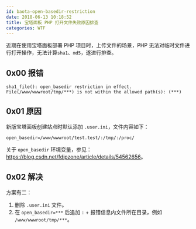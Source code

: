 ```yaml
---
id: baota-open-basedir-restriction
date: 2018-06-13 10:18:52
title: 宝塔面板 PHP 打开文件失败原因排查
categories: WTF
---
```


近期在使用宝塔面板部署 PHP 项目时，上传文件的场景，PHP 无法对临时文件进行打开操作，无法计算`sha1`、`md5`，遂进行排查。

## 0x00 报错

`sha1_file(): open_basedir restriction in effect. File(/www/wwwroot/tmp/***) is not within the allowed path(s): (***)`

## 0x01 原因

新版宝塔面板创建站点时默认添加 `.user.ini`，文件内容如下：

```
open_basedir=/www/wwwroot/test.test/:/tmp/:/proc/
```

关于 `open_basedir` 环境变量，参见：<https://blog.csdn.net/fdipzone/article/details/54562656>。

## 0x02 解决

方案有二：

1. 删除 `.user.ini` 文件。
2. 在 `open_basedir=***` 后追加 `:` + 报错信息内文件所在目录，例如 `/www/wwwroot/tmp/***`。